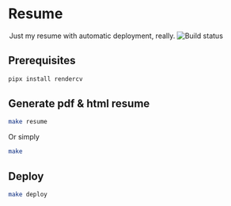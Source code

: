 # Resume

<legend>
Just my resume with automatic deployment, really.
<img src="https://github.com/KINFOO/resume/actions/workflows/test.yml/badge.svg" alt="Build status"/>
</legend>

## Prerequisites

```bash
pipx install rendercv
```

## Generate pdf & html resume

```bash
make resume
```

Or simply

```bash
make
```

## Deploy

```bash
make deploy
```
